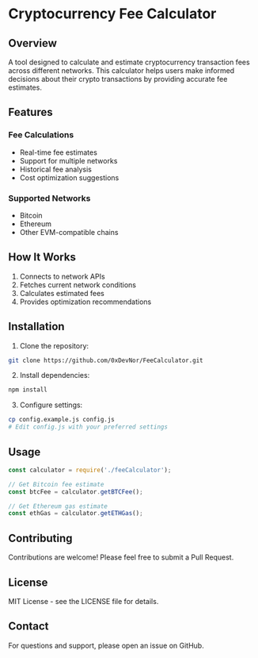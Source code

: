 # Cryptocurrency Fee Calculator

## Overview
A tool designed to calculate and estimate cryptocurrency transaction fees across different networks. This calculator helps users make informed decisions about their crypto transactions by providing accurate fee estimates.

## Features

### Fee Calculations
- Real-time fee estimates
- Support for multiple networks
- Historical fee analysis
- Cost optimization suggestions

### Supported Networks
- Bitcoin
- Ethereum
- Other EVM-compatible chains

## How It Works
1. Connects to network APIs
2. Fetches current network conditions
3. Calculates estimated fees
4. Provides optimization recommendations

## Installation

1. Clone the repository:
```bash
git clone https://github.com/0xDevNor/FeeCalculator.git
```

2. Install dependencies:
```bash
npm install
```

3. Configure settings:
```bash
cp config.example.js config.js
# Edit config.js with your preferred settings
```

## Usage

```javascript
const calculator = require('./feeCalculator');

// Get Bitcoin fee estimate
const btcFee = calculator.getBTCFee();

// Get Ethereum gas estimate
const ethGas = calculator.getETHGas();
```

## Contributing
Contributions are welcome! Please feel free to submit a Pull Request.

## License
MIT License - see the LICENSE file for details.

## Contact
For questions and support, please open an issue on GitHub.